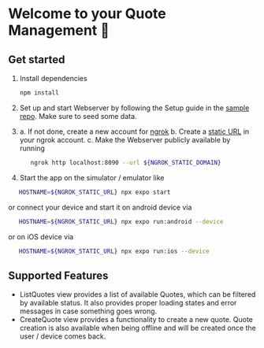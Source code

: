 # Welcome to your Quote Management 👋

## Get started

1. Install dependencies

   ```bash
   npm install
   ```

2. Set up and start Webserver by following the Setup guide in the [sample repo](https://gitlab.com/meisterwerk-public/mw-invoicing-api-sample). Make sure to seed some data.
3. a. If not done, create a new account for [ngrok](https://ngrok.com/)
   b. Create a [static URL](https://ngrok.com/blog-post/free-static-domains-ngrok-users) in your ngrok account.
   c. Make the Webserver publicly available by running
   ```bash
      ngrok http localhost:8090 --url ${NGROK_STATIC_DOMAIN}
   ```
4. Start the app on the simulator / emulator like

```bash
   HOSTNAME=${NGROK_STATIC_URL} npx expo start
```

or connect your device and start it on android device via

```bash
   HOSTNAME=${NGROK_STATIC_URL} npx expo run:android --device
```

or on iOS device via

```bash
   HOSTNAME=${NGROK_STATIC_URL} npx expo run:ios --device
```

## Supported Features

- ListQuotes view provides a list of available Quotes, which can be filtered by available status. It also provides proper loading states and error messages in case something goes wrong.
- CreateQuote view provides a functionality to create a new quote. Quote creation is also available when being offline and will be created once the user / device comes back.

